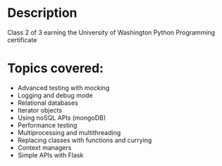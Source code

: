 # Description
Class 2 of 3 earning the University of Washington Python Programming certificate

# Topics covered:
* Advanced testing with mocking
* Logging and debug mode
* Relational databases
* Iterator objects
* Using noSQL APIs (mongoDB)
* Performance testing
* Multiprocessing and multithreading
* Replacing classes with functions and currying
* Context managers
* Simple APIs with Flask
